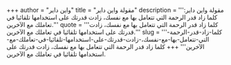 +++
author = "واين داير"
title = "مقولة واين داير"
description = '''مقولة واين داير: كلما زاد قدر الرحمة التي تتعامل بها مع نفسك، زادت قدرتك على استخدامها تلقائيا في تعاملك مع الآخرين.'''
quote = '''كلما زاد قدر الرحمة التي تتعامل بها مع نفسك، زادت قدرتك على استخدامها تلقائيا في تعاملك مع الآخرين.'''
slug = '''كلما-زاد-قدر-الرحمة-التي-تتعامل-بها-مع-نفسك،-زادت-قدرتك-على-استخدامها-تلقائيا-في-تعاملك-مع-الآخرين'''
+++
كلما زاد قدر الرحمة التي تتعامل بها مع نفسك، زادت قدرتك على استخدامها تلقائيا في تعاملك مع الآخرين.
